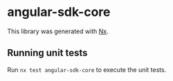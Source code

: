 # angular-sdk-core

This library was generated with [Nx](https://nx.dev).

## Running unit tests

Run `nx test angular-sdk-core` to execute the unit tests.
